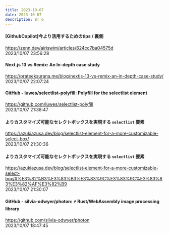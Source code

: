 ```yaml
---
title: 2023-10-07
date: 2023-10-07
description: B! 6
---
```


#### [GithubCopilot]今より活用するためのtips / 裏側
https://zenn.dev/airiswim/articles/624cc7ba04575d<br>
2023/10/07 23:56:28<br>


#### Next.js 13 vs Remix: An In-depth case study
https://prateeksurana.me/blog/nextjs-13-vs-remix-an-in-depth-case-study/<br>
2023/10/07 22:07:24<br>


#### GitHub - luwes/selectlist-polyfill: Polyfill for the selectlist element
https://github.com/luwes/selectlist-polyfill<br>
2023/10/07 21:38:47<br>


#### よりカスタマイズ可能なセレクトボックスを実現する `selectlist` 要素
https://azukiazusa.dev/blog/selectlist-element-for-a-more-customizable-select-box/<br>
2023/10/07 21:30:36<br>


#### よりカスタマイズ可能なセレクトボックスを実現する `selectlist` 要素
https://azukiazusa.dev/blog/selectlist-element-for-a-more-customizable-select-box/#%E3%82%B3%E3%83%B3%E3%83%9C%E3%83%9C%E3%83%83%E3%82%AF%E3%82%B9<br>
2023/10/07 21:30:07<br>


#### GitHub - silvia-odwyer/photon: ⚡ Rust/WebAssembly image processing library
https://github.com/silvia-odwyer/photon<br>
2023/10/07 18:47:45<br>


